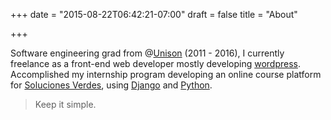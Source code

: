 +++
date = "2015-08-22T06:42:21-07:00"
draft = false
title = "About"

+++

Software engineering grad from  @[Unison](http://www.uson.mx/)  (2011 - 2016), I currently freelance as a front-end web developer mostly developing [wordpress](https://wordpress.org/).  
Accomplished my internship program developing an online course platform for [Soluciones Verdes](https://www.solucionesverdes.com.mx/ "Site currently down"), using [Django](https://www.djangoproject.com/) and [Python](https://www.python.org/).

> Keep it simple.

<br />